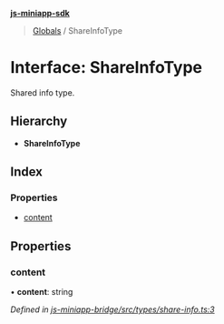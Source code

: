 **[js-miniapp-sdk](../README.md)**

> [Globals](../README.md) / ShareInfoType

# Interface: ShareInfoType

Shared info type.

## Hierarchy

* **ShareInfoType**

## Index

### Properties

* [content](shareinfotype.md#content)

## Properties

### content

•  **content**: string

*Defined in [js-miniapp-bridge/src/types/share-info.ts:3](https://github.com/rakutentech/js-miniapp/blob/ac43cde/js-miniapp-bridge/src/types/share-info.ts#L3)*
